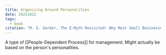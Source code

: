 ```yaml
---
title: Organizing Around Personalities
date: 20221022
tags:
  - book
citation: "M. E. Gerber, The E-Myth Revisited: Why Most Small Businesses Don’t Work and What to Do About It. Harper Collins, 2009."
---
```

A type of [[People-Dependent Process]] for management. Might actually be based on the person's personalities. 
